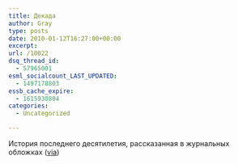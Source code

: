 ```yaml
---
title: Декада
author: Gray
type: posts
date: 2010-01-12T16:27:00+00:00
excerpt:
url: /10022
dsq_thread_id:
  - 57965001
esml_socialcount_LAST_UPDATED:
  - 1497178803
essb_cache_expire:
  - 1615930804
categories:
  - Uncategorized

---
```








История последнего десятилетия, рассказанная в журнальных обложках (<a href="http://adage.com/mediaworks/article?article_id=141410" target="_blank">via</a>)